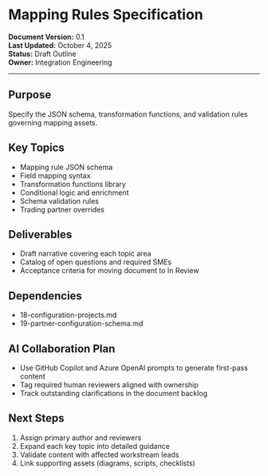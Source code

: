 # Mapping Rules Specification

**Document Version:** 0.1  
**Last Updated:** October 4, 2025  
**Status:** Draft Outline  
**Owner:** Integration Engineering

---

## Purpose

Specify the JSON schema, transformation functions, and validation rules governing mapping assets.

## Key Topics

- Mapping rule JSON schema
- Field mapping syntax
- Transformation functions library
- Conditional logic and enrichment
- Schema validation rules
- Trading partner overrides

## Deliverables

- Draft narrative covering each topic area
- Catalog of open questions and required SMEs
- Acceptance criteria for moving document to In Review

## Dependencies

- 18-configuration-projects.md
- 19-partner-configuration-schema.md

## AI Collaboration Plan

- Use GitHub Copilot and Azure OpenAI prompts to generate first-pass content
- Tag required human reviewers aligned with ownership
- Track outstanding clarifications in the document backlog

## Next Steps

1. Assign primary author and reviewers
2. Expand each key topic into detailed guidance
3. Validate content with affected workstream leads
4. Link supporting assets (diagrams, scripts, checklists)
